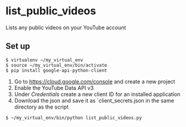# list_public_videos

Lists any public videos on your YouTube account

## Set up

```
$ virtualenv ~/my_virtual_env
$ source ~/my_virtual_env/bin/activate
$ pip install google-api-python-client
```

1. Go to https://cloud.google.com/console and create a new project
2. Enable the YouTube Data API v3
3. Under *Credentials* create a new client ID for an installed application
4. Download the json and save it as `client_secrets.json in the same directory as the script

```
$ ~/my_virtual_env/bin/python list_public_videos.py
```
